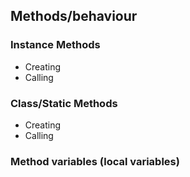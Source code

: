 ## Methods/behaviour

### Instance Methods

- Creating
- Calling

### Class/Static Methods

- Creating
- Calling

### Method variables (local variables)
